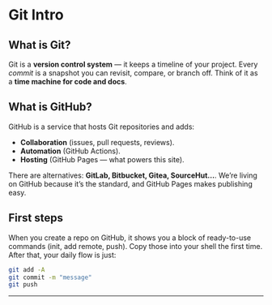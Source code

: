 # Git Intro

## What is Git?

Git is a **version control system** — it keeps a timeline of your project. Every *commit* is a snapshot you can revisit, compare, or branch off. Think of it as a **time machine for code and docs**.

## What is GitHub?

GitHub is a service that hosts Git repositories and adds:

* **Collaboration** (issues, pull requests, reviews).
* **Automation** (GitHub Actions).
* **Hosting** (GitHub Pages — what powers this site).

There are alternatives: **GitLab, Bitbucket, Gitea, SourceHut…**.
We’re living on GitHub because it’s the standard, and GitHub Pages makes publishing easy.

## First steps

When you create a repo on GitHub, it shows you a block of ready-to-use commands (init, add remote, push). Copy those into your shell the first time. After that, your daily flow is just:

```bash
git add -A
git commit -m "message"
git push
```

---